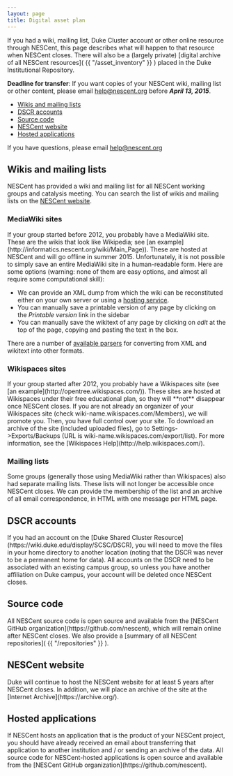 ```yaml
---
layout: page
title: Digital asset plan
---
```


If you had a wiki, mailing list, Duke Cluster account or other online resource through NESCent, this page describes what will happen to that resource when NESCent closes. There will also be a (largely private) [digital archive of all NESCent resources]( {{ "/asset_inventory" }} ) placed in the Duke Institutional Repository.

**Deadline for transfer**: If you want copies of your NESCent wiki, mailing list or other content, please email [help@nescent.org](mailto:help@nescent.org) before ***April 13, 2015***. 

* [Wikis and mailing lists](#wikis_mailing_lists)
* [DSCR accounts](#dscr)
* [Source code](#source_code)
* [NESCent website](#nescent_website)
* [Hosted applications](#hosted_apps)

If you have questions, please email [help@nescent.org](mailto:help@nescent.org)

<h2 id="wikis_mailing_lists">Wikis and mailing lists</h2>

NESCent has provided a wiki and mailing list for all NESCent working groups and catalysis meeting. You can search the list of wikis and mailing lists on the [NESCent website](https://nescent.org/wikis).

<h3>MediaWiki sites</h3>
If your group started before 2012, you probably have a MediaWiki site. These are the wikis that look like Wikipedia; see [an example](http://informatics.nescent.org/wiki/Main_Page)). These are hosted at NESCent and will go offline in summer 2015. Unfortunately, it is not possible to simply save an entire MediaWiki site in a human-readable form. Here are some options (warning: none of them are easy options, and almost all require some computational skill):

* We can provide an XML dump from which the wiki can be reconstituted either on your own server or using a [hosting service](https://www.mediawiki.org/wiki/Hosting_services). 
* You can manually save a printable version of any page by clicking on the *Printable version* link in the sidebar
* You can manually save the wikitext of any page by clicking on *edit* at the top of the page, copying and pasting the text in the box. 

There are a number of [available parsers](http://www.mediawiki.org/wiki/Alternative_parsers) for converting from XML and wikitext into other formats.

<h3>Wikispaces sites</h3>
If your group started after 2012, you probably have a Wikispaces site (see [an example](http://opentree.wikispaces.com/)). These sites are hosted at Wikispaces under their free educational plan, so they will **not** disappear once NESCent closes. If you are not already an organizer of your Wikispaces site (check wiki-name.wikispaces.com/Members), we will promote you. Then, you have full control over your site. To download an archive of the site (included uploaded files), go to Settings->Exports/Backups (URL is wiki-name.wikispaces.com/export/list). For more information, see the [Wikispaces Help](http://help.wikispaces.com/). 

<h3>Mailing lists</h3>
Some groups (generally those using MediaWiki rather than Wikispaces) also had separate mailing lists. These lists will not longer be accessible once NESCent closes. We can provide the membership of the list and an archive of all email correspondence, in HTML with one message per HTML page.

<h2 id="dscr">DSCR accounts</h2>
If you had an account on the [Duke Shared Cluster Resource](https://wiki.duke.edu/display/SCSC/DSCR), you will need to move the files in your home directory to another location (noting that the DSCR was never to be a permanent home for data). All accounts on the DSCR need to be associated with an existing campus group, so unless you have another affiliation on Duke campus, your account will be deleted once NESCent closes.

<h2 id="source_code">Source code</h2>
All NESCent source code is open source and available from the [NESCent GitHub organization](https://github.com/nescent), which will remain online after NESCent closes.  We also provide a [summary of all NESCent repositories]( {{ "/repositories" }} ). 

<h2 id="nescent_website">NESCent website</h2>
Duke will continue to host the NESCent website for at least 5 years after NESCent closes. In addition, we will place an archive of the site at the [Internet Archive](https://archive.org/).

<h2 id="hosted_apps">Hosted applications</h2>
If NESCent hosts an application that is the product of your NESCent project, you should have already received an email about transferring that application to another institution and / or sending an archive of the data. All source code for NESCent-hosted applications is open source and available from the [NESCent GitHub organization](https://github.com/nescent). 


